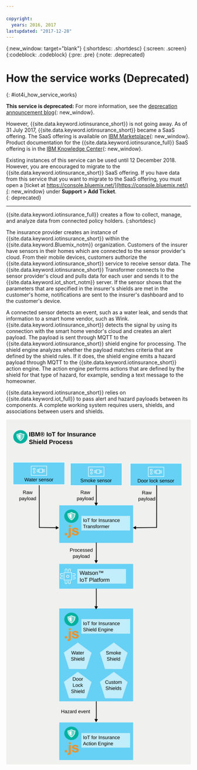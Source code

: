 ```yaml
---

copyright:
  years: 2016, 2017
lastupdated: "2017-12-28"
---
```


<!-- Common attributes used in the template are defined as follows: -->
{:new_window: target="blank"}
{:shortdesc: .shortdesc}
{:screen: .screen}
{:codeblock: .codeblock}
{:pre: .pre}
{:note: .deprecated}

# How the service works (Deprecated)
{: #iot4i_how_service_works}

**This service is deprecated:** For more information, see the [deprecation announcement blog](https://www.ibm.com/blogs/bluemix/2017/11/iot-for-insurance-on-bluemix-migrated-to-saas-offering/){: new_window}.

However, {{site.data.keyword.iotinsurance_short}} is not going away. As of 31 July 2017, {{site.data.keyword.iotinsurance_short}} became a SaaS offering. The SaaS offering is available on [IBM Marketplace](https://www.ibm.com/us-en/marketplace/ibm-iot-for-insurance){: new_window}. Product documentation for the {{site.data.keyword.iotinsurance_full}} SaaS offering is in the [IBM Knowledge Center](https://www.ibm.com/support/knowledgecenter/SSQNYQ/iot-insurance/kc_welcome.html){: new_window}.

Existing instances of this service can be used until 12 December 2018. However, you are encouraged to migrate to the {{site.data.keyword.iotinsurance_short}} SaaS offering. If you have data from this service that you want to migrate to the SaaS offering, you must open a [ticket at https://console.bluemix.net/](https://console.bluemix.net/){: new_window} under **Support > Add Ticket**.  
{: deprecated}

---


{{site.data.keyword.iotinsurance_full}} creates a flow to collect, manage, and analyze data from connected policy holders.
{:shortdesc}


The insurance provider creates an instance of {{site.data.keyword.iotinsurance_short}} within the {{site.data.keyword.Bluemix_notm}} organization. Customers of the insurer have sensors in their homes which are connected to the sensor provider's cloud. From their mobile devices, customers authorize the {{site.data.keyword.iotinsurance_short}} service to receive sensor data. The {{site.data.keyword.iotinsurance_short}} Transformer connects to the sensor provider's cloud and pulls data for each user and sends it to the {{site.data.keyword.iot_short_notm}} server. If the sensor shows that the parameters that are specified in the insurer's shields are met in the customer's home, notifications are sent to the insurer's dashboard and to the customer's device.

A connected sensor detects an event, such as a water leak, and sends that information to a smart home vendor, such as Wink.  {{site.data.keyword.iotinsurance_short}} detects the signal by using its connection with the smart home vendor's cloud and creates an alert payload. The payload is sent through MQTT to the {{site.data.keyword.iotinsurance_short}} shield engine for processing. The shield engine analyzes whether the payload matches criteria that are defined by the shield rules. If it does, the shield engine emits a hazard payload through MQTT to the {{site.data.keyword.iotinsurance_short}} action engine. The action engine performs actions that are defined by the shield for that type of hazard, for example, sending a text message to the homeowner.

{{site.data.keyword.iotinsurance_short}} relies on {{site.data.keyword.iot_full}} to pass alert and hazard payloads between its components. A complete working system requires users, shields, and associations between users and shields.

![{{site.data.keyword.iotinsurance_short}} Process. This diagram is described in the main body of the topic.](images/IoT4I_process.svg "{{site.data.keyword.iotinsurance_short}} process")
